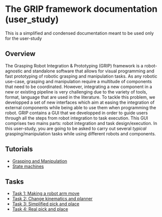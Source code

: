 # The GRIP framework documentation (user_study)
This is a simplified and condensed documentation meant to be used only for the user-study

## Overview
The Grasping Robot Integration & Prototyping (GRIP) framework is a robot-agnostic and standalone software that allows for visual programming and fast prototyping of robotic grasping and manipulation tasks. As any robotic use-case, grasping and manipulation require a multitude of components that need to be coordinated. However, integrating a new component in a new or existing pipeline is very challenging due to the variety of tools, format, language that are used in the literature. To tackle this problem, we developped a set of new interfaces which aim at easing the integration of external components while being able to use them when programming the robot.
GRIP contains a GUI that we developped in order to guide users through all the steps from robot integration to task execution. This GUI comprises two mains parts: robot integration and task design/execution. In this user-study, you are going to be asked to carry out several *typical* grasping/manipulation tasks while using different robots and components.

## Tutorials
* [Grasping and Manipulation](user_study/0_main_principles.md)
* [State machines](user_study/05_state_machines.md)

## Tasks
* [Task 1: Making a robot arm move](user_study/1_first_task.md)
* [Task 2: Change kinematics and planner](user_study/2_second_task.md)
* [Task 3: Simplified pick and place](user_study/3_third_task.md)
* [Task 4: Real pick and place](user_study/4_last_task.md)
